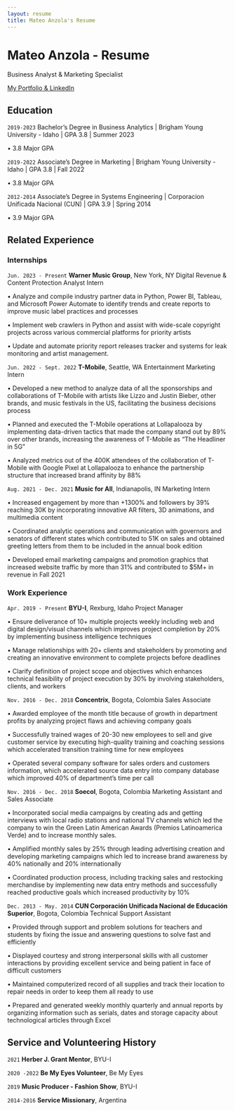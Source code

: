 ```yaml
---
layout: resume
title: Mateo Anzola's Resume
---
```

# Mateo Anzola - Resume
Business Analyst & Marketing Specialist

<a href='https://linktr.ee/mateoanzola'>My Portfolio & LinkedIn</a>

## Education

`2019-2023`
Bachelor’s Degree in Business Analytics | Brigham Young University - Idaho | GPA 3.8 | Summer 2023

• 3.8 Major GPA

`2019-2022`
Associate’s Degree in Marketing | Brigham Young University - Idaho | GPA 3.8 |  Fall 2022

• 3.8 Major GPA

`2012-2014`
Associate’s Degree in Systems Engineering | Corporacion Unificada Nacional (CUN) | GPA 3.9 | Spring 2014

• 3.9 Major GPA


## Related Experience

### Internships

`Jun. 2023 - Present`
__Warner Music Group__, New York, NY
Digital Revenue & Content Protection Analyst Intern

• Analyze and compile industry partner data in Python, Power BI, Tableau, and Microsoft Power Automate to identify trends and create reports to improve music label practices and processes

• Implement web crawlers in Python and assist with wide-scale copyright projects across various commercial platforms for priority artists

• Update and automate priority report releases tracker and systems for leak monitoring and artist management.

`Jun. 2022 - Sept. 2022`
__T-Mobile__, Seattle, WA
Entertainment Marketing Intern

• Developed a new method to analyze data of all the sponsorships and collaborations of T-Mobile with artists like Lizzo and Justin Bieber, other brands, and music festivals in the US, facilitating the business decisions process

• Planned and executed the T-Mobile operations at Lollapalooza by implementing data-driven tactics that made the company stand out by 89% over other brands, increasing the awareness of T-Mobile as “The Headliner in 5G” 

• Analyzed metrics out of the 400K attendees of the collaboration of T-Mobile with Google Pixel at Lollapalooza to enhance the partnership structure that increased brand affinity by 88%

`Aug. 2021 - Dec. 2021`
__Music for All__, Indianapolis, IN
Marketing Intern

• Increased engagement by more than +1300% and followers by 39% reaching 30K by incorporating innovative AR filters, 3D animations, and multimedia content

• Coordinated analytic operations and communication with governors and senators of different states which contributed to 51K on sales and obtained greeting letters from them to be included in the annual book edition

• Developed email marketing campaigns and promotion graphics that increased website traffic by more than 31% and contributed to $5M+ in revenue in Fall 2021


### Work Experience

`Apr. 2019 - Present`
__BYU-I__, Rexburg, Idaho
Project Manager

•	Ensure deliverance of 10+ multiple projects weekly including web and digital design/visual channels which improves project completion by 20% by implementing business intelligence techniques

•	Manage relationships with 20+ clients and stakeholders by promoting and creating an innovative environment to complete projects before deadlines

• Clarify definition of project scope and objectives which enhances technical feasibility of project execution by 30% by involving stakeholders, clients, and workers

`Nov. 2016 - Dec. 2018`
__Concentrix__, Bogota, Colombia
Sales Associate

• Awarded employee of the month title because of growth in department profits by analyzing project flaws and achieving company goals

• Successfully trained wages of 20-30 new employees to sell and give customer service by executing high-quality training and coaching sessions which accelerated transition training time for new employees

• Operated several company software for sales orders and customers information, which accelerated source data entry into company database which improved 40% of department’s time per call

`Nov. 2016 - Dec. 2018`
__Soecol__, Bogota, Colombia
Marketing Assistant and Sales Associate

• Incorporated social media campaigns by creating ads and getting interviews with local radio stations and national TV channels which led the company to win the Green Latin American Awards (Premios Latinoamerica Verde) and to increase monthly sales.

• Amplified monthly sales by 25% through leading advertising creation and developing marketing campaigns which led to increase brand awareness by 40% nationally and 20% internationally

• Coordinated production process, including tracking sales and restocking merchandise by implementing new data entry methods and successfully reached productive goals which increased productivity by 10%

`Dec. 2013 - May. 2014`
__CUN Corporación Unificada Nacional de Educación Superior__, Bogota, Colombia
Technical Support Assistant

• Provided through support and problem solutions for teachers and students by fixing the issue and answering questions to solve fast and efficiently 

• Displayed courtesy and strong interpersonal skills with all customer interactions by providing excellent service and being patient in face of difficult customers 

• Maintained computerized record of all supplies and track their location to repair needs in order to keep them all ready to use

• Prepared and generated weekly monthly quarterly and annual reports by organizing information such as serials, dates and storage capacity about technological articles through Excel

## Service and Volunteering History

`2021`
__Herber J. Grant Mentor__, BYU-I

`2020 -2022`
__Be My Eyes Volunteer__, Be My Eyes

`2019`
__Music Producer - Fashion Show__, BYU-I

`2014-2016`
__Service Missionary__, Argentina



<!-- ### Footer

Last updated: June 2023 -->


